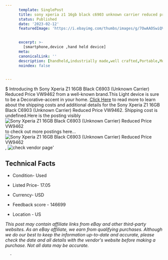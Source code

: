 ```yaml
---
      template: SinglePost
      title: sony xperia z1 16gb black c6903 unknown carrier reduced price vw9462
      status: Published
      date: '2023-02-12'
      featuredImage: 'https://i.ebayimg.com/thumbs/images/g/7OwAAOSwiQVj1EYV/s-l225.jpg'
       

      excerpt: >-
        [smartphone,device ,hand held device]
      meta:
      canonicalLink: ''
      description: [handheld,industrially made,well crafted,Portable,Mobile,Compact,Convenient,Lightweight,Maneuverable,Man-portable,Miniature,Carriable,Hand-held,Light,Holdable,Transportable,Mobile device,Pocket-sized,On-the-go,Wireless,Cordless,Compact size,Convenient size, smartphone,device ,hand held device]
      noindex: false
      

---
```

$
      Introducing th Sony Xperia Z1 16GB Black C6903 (Unknown Carrier) Reduced Price VW9462 from a well-known brand.This Light device  is sure to be a Decorative-accent in your home. [Click Here](https://www.ebay.com/itm/275649883370?hash=item402e036cea%3Ag%3A7OwAAOSwiQVj1EYV&mkevt=1&mkcid=1&mkrid=711-53200-19255-0&campid=%253CePNCampaignId%253E&customid=%253CreferenceId%253E&toolid=10049) to read more to learn about the shipping costs and additional details for the Sony Xperia Z1 16GB Black C6903 (Unknown Carrier) Reduced Price VW9462. Shipping cost is undefined.Here is the posting visibly ![Sony Xperia Z1 16GB Black C6903 (Unknown Carrier) Reduced Price VW9462](https://i.ebayimg.com/thumbs/images/g/7OwAAOSwiQVj1EYV/s-l225.jpg) to check out more postings here... ![Sony Xperia Z1 16GB Black C6903 (Unknown Carrier) Reduced Price VW9462](https://i.ebayimg.com/images/g/7OwAAOSwiQVj1EYV/s-l1600.jpg), ![check vendor page](https://origin-galleryplus.ebayimg.com/ws/web/275649883370_2_0_1/225x225.jpg,https://origin-galleryplus.ebayimg.com/ws/web/275649883370_3_0_1/225x225.jpg,https://origin-galleryplus.ebayimg.com/ws/web/275649883370_4_0_1/225x225.jpg,https://origin-galleryplus.ebayimg.com/ws/web/275649883370_5_0_1/225x225.jpg,https://origin-galleryplus.ebayimg.com/ws/web/275649883370_6_0_1/225x225.jpg,https://origin-galleryplus.ebayimg.com/ws/web/275649883370_7_0_1/225x225.jpg,https://origin-galleryplus.ebayimg.com/ws/web/275649883370_8_0_1/225x225.jpg,https://origin-galleryplus.ebayimg.com/ws/web/275649883370_9_0_1/225x225.jpg,https://origin-galleryplus.ebayimg.com/ws/web/275649883370_10_0_1/225x225.jpg)'

      

 ## Technical Facts 



     
      

 - Condition- Used 


      

 - Listed Price- 17.05 


      

 - Currency- USD 


      

 - Feedback score - 146699 


      

 - Location - US 


      
      

 *_This post may contain affiliate links from eBay and other third-party websites. As an eBay affiliate, we earn from qualifying purchases. Although we do our best to keep the information up-to-date and accurate, please check the date and all details with the vendor's website before making a purchase. Not all data may be accurate._*




      -
